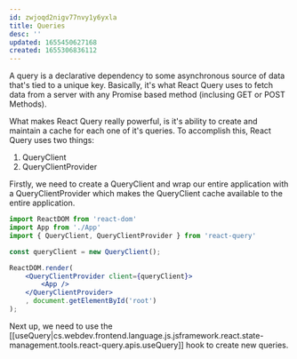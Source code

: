 ```yaml
---
id: zwjoqd2nigv77nvy1y6yxla
title: Queries
desc: ''
updated: 1655450627168
created: 1655306836112
---
```


A query is a declarative dependency to some asynchronous source of data that's tied to a unique key. Basically, it's what React Query uses to fetch data from a server with any Promise based method (inclusing GET or POST Methods).

What makes React Query really powerful, is it's ability to create and maintain a cache for each one of it's queries. To accomplish this, React Query uses two things:

1. QueryClient
2. QueryClientProvider

Firstly, we need to create a QueryClient and wrap our entire application with a QueryClientProvider which makes the QueryClient cache available to the entire application.

```jsx
import ReactDOM from 'react-dom'
import App from './App' 
import { QueryClient, QueryClientProvider } from 'react-query'

const queryClient = new QueryClient(); 

ReactDOM.render( 
    <QueryClientProvider client={queryClient}> 
        <App /> 
    </QueryClientProvider>
    , document.getElementById('root')
);
```

Next up, we need to use the [[useQuery|cs.webdev.frontend.language.js.jsframework.react.state-management.tools.react-query.apis.useQuery]] hook to create new queries.
